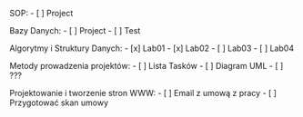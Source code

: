 SOP:
	- [ ] Project

Bazy Danych:
	- [ ] Project
	- [ ] Test

Algorytmy i Struktury Danych:
	- [x] Lab01
	- [x] Lab02
	- [ ] Lab03
	- [ ] Lab04

Metody prowadzenia projektów:
	- [ ] Lista Tasków
	- [ ] Diagram UML
	- [ ] ???

Projektowanie i tworzenie stron WWW:
	- [ ] Email z umową z pracy
		- [ ] Przygotować skan umowy
